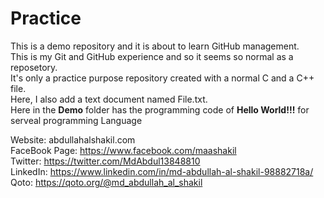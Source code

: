 # Practice
This is a demo repository and it is about to learn GitHub management.<br>
This is my Git and GitHub experience and so it seems so normal as a reposetory.<br>
It's only a practice purpose repository created with a normal C and a C++ file.<br>
Here, I also add a text document named File.txt. <br>
Here in the <b> Demo</b> folder has the programming code of <b>Hello World!!!</b> for serveal programming Language<br>

Website: abdullahalshakil.com <br/>
FaceBook Page: https://www.facebook.com/maashakil <br>
Twitter: https://twitter.com/MdAbdul13848810 <br>
LinkedIn: https://www.linkedin.com/in/md-abdullah-al-shakil-98882718a/ <br>
Qoto: https://qoto.org/@md_abdullah_al_shakil <br>
